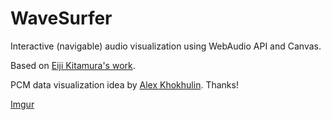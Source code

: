 WaveSurfer
==========

Interactive (navigable) audio visualization using WebAudio API and Canvas.

Based on [Eiji Kitamura's work](https://github.com/agektmr/AudioStreamer).

PCM data visualization idea by [Alex Khokhulin](https://github.com/xoxulin). Thanks!

[Imgur](http://i.imgur.com/vG4FF.png)